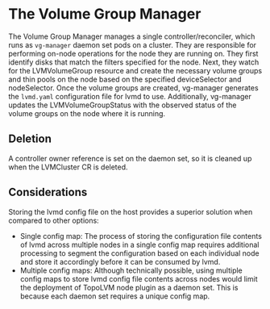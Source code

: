 # The Volume Group Manager

The Volume Group Manager manages a single controller/reconciler, which runs as `vg-manager` daemon set pods on a cluster. They are responsible for performing on-node operations for the node they are running on. They first identify disks that match the filters specified for the node. Next, they watch for the LVMVolumeGroup resource and create the necessary volume groups and thin pools on the node based on the specified deviceSelector and nodeSelector. Once the volume groups are created, vg-manager generates the `lvmd.yaml` configuration file for lvmd to use. Additionally, vg-manager updates the LVMVolumeGroupStatus with the observed status of the volume groups on the node where it is running.

## Deletion

A controller owner reference is set on the daemon set, so it is cleaned up when the LVMCluster CR is deleted.

## Considerations

Storing the lvmd config file on the host provides a superior solution when compared to other options:
- Single config map: The process of storing the configuration file contents of lvmd across multiple nodes in a single config map requires additional processing to segment the configuration based on each individual node and store it accordingly before it can be consumed by lvmd.
- Multiple config maps: Although technically possible, using multiple config maps to store lvmd config file contents across nodes would limit the deployment of TopoLVM node plugin as a daemon set. This is because each daemon set requires a unique config map.
